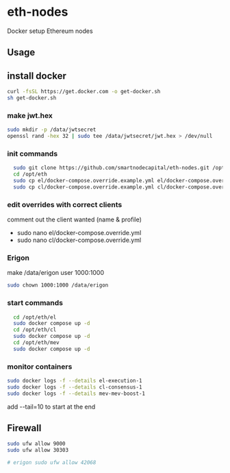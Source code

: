 # eth-nodes
Docker setup Ethereum nodes

## Usage

## install docker
```bash
curl -fsSL https://get.docker.com -o get-docker.sh
sh get-docker.sh
```

### make jwt.hex
```bash
sudo mkdir -p /data/jwtsecret
openssl rand -hex 32 | sudo tee /data/jwtsecret/jwt.hex > /dev/null
```


### init commands
```bash
  sudo git clone https://github.com/smartnodecapital/eth-nodes.git /opt/eth
  cd /opt/eth
  sudo cp el/docker-compose.override.example.yml el/docker-compose.override.yml
  sudo cp cl/docker-compose.override.example.yml cl/docker-compose.override.yml
```
### edit overrides with correct clients
comment out the client wanted (name & profile)
* sudo nano el/docker-compose.override.yml
* sudo nano cl/docker-compose.override.yml

### Erigon
make /data/erigon user 1000:1000
```bash
sudo chown 1000:1000 /data/erigon
```

### start commands
```bash
  cd /opt/eth/el
  sudo docker compose up -d
  cd /opt/eth/cl
  sudo docker compose up -d
  cd /opt/eth/mev
  sudo docker compose up -d
```
### monitor containers
```bash
sudo docker logs -f --details el-execution-1
sudo docker logs -f --details cl-consensus-1
sudo docker logs -f --details mev-mev-boost-1
```
add --tail=10 to start at the end 

## Firewall
```bash
sudo ufw allow 9000
sudo ufw allow 30303

# erigon sudo ufw allow 42068
```